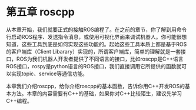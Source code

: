 # 第五章 roscpp

从本章开始，我们就要正式的接触ROS编程了。在之前的章节，你了解到用命令行启动ROS程序、发送指令消息，或使用可视化界面来调试机器人。你可能很想知道，这些工具到底是如何实现这些功能的。起始这些工具本质上都是基于ROS的客户端库（Client Libarary）实现的，所谓客户端库，简单的理解就是一套接口，ROS为我们机器人开发者提供了不同语言的接口，比如roscpp是C++语言ROS接口，rospy是python语言的ROS接口，我们直接调用它所提供的函数就可以实现topic、service等通信功能。


本章我们介绍roscpp，给你介绍roscpp的基本函数，告诉你用C++开发ROS的基本方法。本章的内容需要有C++的基础，如果你对C++比较陌生，建议先学习C++编程。
